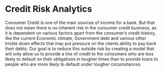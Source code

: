# Credit Risk Analytics
Consumer Credit is one of the main sources of income for a bank. But that does not mean there is no inherent risk in the consumer credit business, as it is dependent on various factors apart from the consumer’s credit history, like the current Economic climate, Government debt and various other trickle down effects that may put pressure on the clients ability to pay back their debts. Our goal is to reduce this outside risk by creating a model that will only allow us to provide a line of credit to the consumers who are less likely to default on their obligations in tougher times than to provide loans to people who are more likely to default under tougher circumstances. 
